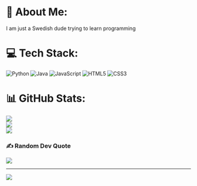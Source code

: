 # 💫 About Me:
I am just a Swedish dude trying to learn programming


# 💻 Tech Stack:
![Python](https://img.shields.io/badge/python-3670A0?style=for-the-badge&logo=python&logoColor=ffdd54) ![Java](https://img.shields.io/badge/java-%23ED8B00.svg?style=for-the-badge&logo=openjdk&logoColor=white) ![JavaScript](https://img.shields.io/badge/javascript-%23323330.svg?style=for-the-badge&logo=javascript&logoColor=%23F7DF1E) ![HTML5](https://img.shields.io/badge/html5-%23E34F26.svg?style=for-the-badge&logo=html5&logoColor=white) ![CSS3](https://img.shields.io/badge/css3-%231572B6.svg?style=for-the-badge&logo=css3&logoColor=white)
# 📊 GitHub Stats:
![](https://github-readme-stats.vercel.app/api?username=aber007&theme=radical&hide_border=false&include_all_commits=true&count_private=true)<br/>
![](https://github-readme-streak-stats.herokuapp.com/?user=aber007&theme=radical&hide_border=false)<br/>
![](https://github-readme-stats.vercel.app/api/top-langs/?username=aber007&theme=radical&hide_border=false&include_all_commits=true&count_private=true&layout=compact)

### ✍️ Random Dev Quote
![](https://quotes-github-readme.vercel.app/api?type=horizontal&theme=radical)

---
[![](https://visitcount.itsvg.in/api?id=aber007&icon=0&color=0)](https://visitcount.itsvg.in)

<!-- Proudly created with GPRM ( https://gprm.itsvg.in ) -->
